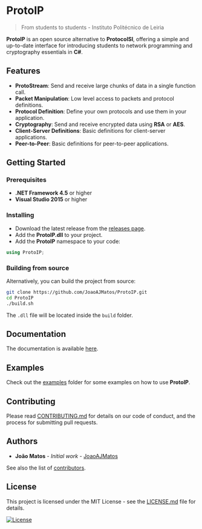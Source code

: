 # ProtoIP

> From students to students - Instituto Politécnico de Leiria

**ProtoIP** is an open source alternative to **ProtocolSI**, offering a simple and up-to-date interface for introducing students to network programming and cryptography essentials in **C#**.

## Features

- **ProtoStream**: Send and receive large chunks of data in a single function call.
- **Packet Manipulation**: Low level access to packets and protocol definitions.
- **Protocol Definition**: Define your own protocols and use them in your application.
- **Cryptography**: Send and receive encrypted data using **RSA** or **AES**.
- **Client-Server Definitions**: Basic definitions for client-server applications.
- **Peer-to-Peer**: Basic definitions for peer-to-peer applications.

## Getting Started

### Prerequisites

- **.NET Framework 4.5** or higher
- **Visual Studio 2015** or higher

### Installing

- Download the latest release from the [releases page]().
- Add the **ProtoIP.dll** to your project.
- Add the **ProtoIP** namespace to your code:

```csharp
using ProtoIP;
```

### Building from source

Alternatively, you can build the project from source:

```bash
git clone https://github.com/JoaoAJMatos/ProtoIP.git
cd ProtoIP
./build.sh
```

The `.dll` file will be located inside the `build` folder.

## Documentation

The documentation is available [here](https://joaoajmatos.github.io/ProtoIP/#/).

## Examples

Check out the [examples](/examples/) folder for some examples on how to use **ProtoIP**.

## Contributing

Please read [CONTRIBUTING.md](/CONTRIBUTING.md) for details on our code of conduct, and the process for submitting pull requests.

## Authors

- **João Matos** - *Initial work* - [JoaoAJMatos](https://github.com/JoaoAJMatos)

See also the list of [contributors]().

## License

This project is licensed under the MIT License - see the [LICENSE.md](/LICENSE.md) file for details.

[![License](https://img.shields.io/badge/license-MIT-blue.svg)](LICENSE.md)

